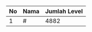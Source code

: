 | No | Nama            | Jumlah Level |
|----|-----------------|--------------|
| 1  | #    |    4882        |
